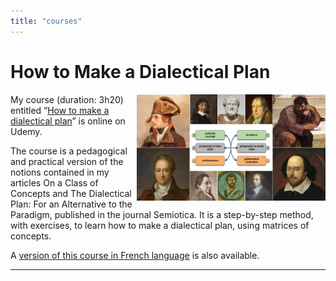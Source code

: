 ```yaml
---
title: "courses"
---
```


# How to Make a Dialectical Plan

<img align="right" width="60%" src="/content/assets/images/presentation-en.jpg">

My course (duration: 3h20) entitled “[How to make a dialectical plan](https://www.udemy.com/course/how-to-make-a-dialectical-plan/learn/lecture/32122464#overview)” is online on Udemy.

The course is a pedagogical and practical version of the notions contained in my articles On a Class of Concepts and The Dialectical Plan: For an Alternative to the Paradigm, published in the journal Semiotica. It is a step-by-step method, with exercises, to learn how to make a dialectical plan, using matrices of concepts.

A [version of this course in French language](https://www.udemy.com/course/realiser-un-plan-dialectique-pour-un-sujet-dordre-general/learn/lecture/33157578#overview) is also available.
<p></p>
<hr>
<p></p>
